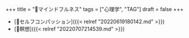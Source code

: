 +++
title = "📝マインドフルネス"
tags = ["心理学", "TAG"]
draft = false
+++

-   [📝セルフコンパッション]({{< relref "20220619180142.md" >}})
-   [📝瞑想]({{< relref "20220707214539.md" >}})
